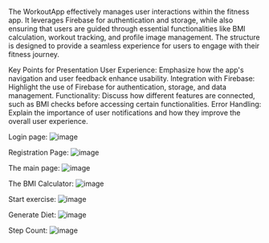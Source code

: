 The WorkoutApp effectively manages user interactions within the fitness app. It leverages Firebase for authentication and storage, while also ensuring that users are guided through essential functionalities like BMI calculation, workout tracking, and profile image management. The structure is designed to provide a seamless experience for users to engage with their fitness journey.

Key Points for Presentation
User Experience: Emphasize how the app's navigation and user feedback enhance usability.
Integration with Firebase: Highlight the use of Firebase for authentication, storage, and data management.
Functionality: Discuss how different features are connected, such as BMI checks before accessing certain functionalities.
Error Handling: Explain the importance of user notifications and how they improve the overall user experience.

Login page:
![image](https://github.com/user-attachments/assets/bd950c90-711a-4fe5-b5de-abc61249f09b)


Registration Page:
![image](https://github.com/user-attachments/assets/aef6154d-0b41-47ff-a4c8-cdfc69610c0a)


The main page:
![image](https://github.com/user-attachments/assets/74715d6d-ff00-4f1c-8d4b-461f0e1c2270)


The BMI Calculator:
![image](https://github.com/user-attachments/assets/e9a4f660-8b98-4d2c-90aa-21e13fa4d588)


Start exercise:
![image](https://github.com/user-attachments/assets/cc2c448e-fdca-49a0-93d4-cf7df3932d24)


Generate Diet:
![image](https://github.com/user-attachments/assets/6346e1a2-04bb-449d-90c1-80c3c26e5503)


Step Count:
![image](https://github.com/user-attachments/assets/9c4efe00-633f-4c92-b8c9-918763d931f0)


